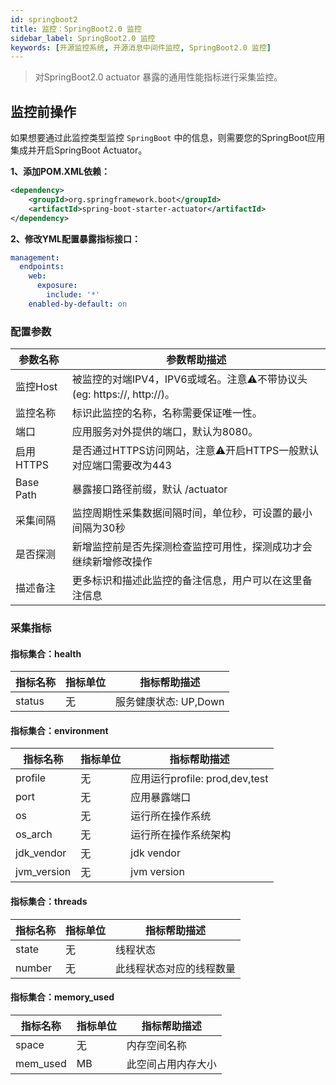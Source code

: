 ```yaml
---
id: springboot2
title: 监控：SpringBoot2.0 监控      
sidebar_label: SpringBoot2.0 监控
keywords: [开源监控系统, 开源消息中间件监控, SpringBoot2.0 监控]
---
```


> 对SpringBoot2.0 actuator 暴露的通用性能指标进行采集监控。


## 监控前操作

如果想要通过此监控类型监控 `SpringBoot` 中的信息，则需要您的SpringBoot应用集成并开启SpringBoot Actuator。

**1、添加POM.XML依赖：**

```xml
<dependency>
    <groupId>org.springframework.boot</groupId>
    <artifactId>spring-boot-starter-actuator</artifactId>
</dependency>
```
**2、修改YML配置暴露指标接口：**

```yaml
management:
  endpoints:
    web:
      exposure:
        include: '*'
    enabled-by-default: on
```

### 配置参数

| 参数名称     | 参数帮助描述                                               |
| ------------ |------------------------------------------------------|
| 监控Host     | 被监控的对端IPV4，IPV6或域名。注意⚠️不带协议头(eg: https://, http://)。 |
| 监控名称     | 标识此监控的名称，名称需要保证唯一性。                                  |
| 端口         | 应用服务对外提供的端口，默认为8080。                                 |
| 启用HTTPS   | 是否通过HTTPS访问网站，注意⚠️开启HTTPS一般默认对应端口需要改为443             |
| Base Path | 暴露接口路径前缀，默认 /actuator                                |
| 采集间隔     | 监控周期性采集数据间隔时间，单位秒，可设置的最小间隔为30秒                       |
| 是否探测     | 新增监控前是否先探测检查监控可用性，探测成功才会继续新增修改操作                     |
| 描述备注     | 更多标识和描述此监控的备注信息，用户可以在这里备注信息                          |

### 采集指标

#### 指标集合：health

| 指标名称           | 指标单位 | 指标帮助描述                         |
| ------------------ | -------- |--------------------------------|
| status             | 无       | 服务健康状态: UP,Down                |

#### 指标集合：environment

| 指标名称    | 指标单位 | 指标帮助描述                     |
|---------| -------- |----------------------------|
| profile | 无       | 应用运行profile: prod,dev,test |
| port    | 无       | 应用暴露端口                     |
| os      | 无       | 运行所在操作系统                   |
| os_arch | 无       | 运行所在操作系统架构                 |
| jdk_vendor   | 无       | jdk vendor                 |
| jvm_version  | 无       | jvm version                |

#### 指标集合：threads

| 指标名称         | 指标单位 | 指标帮助描述             |
| ---------------- |------|--------------------|
| state             | 无    | 线程状态               |
| number | 无    | 此线程状态对应的线程数量       |

#### 指标集合：memory_used

| 指标名称    | 指标单位 | 指标帮助描述     |
|---------|------|------------|
| space | 无    | 内存空间名称     |
| mem_used    | MB   | 此空间占用内存大小  |
